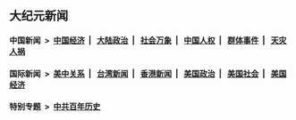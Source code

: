 ## 大纪元新闻

#### 中国新闻 &nbsp;>&nbsp; [中国经济](indexes/ncid283/README.md?02241645) &nbsp;| &nbsp; [大陆政治](indexes/ncid277/README.md?02241645) &nbsp;| &nbsp; [社会万象](indexes/ncid282/README.md?02241645) &nbsp;| &nbsp; [中国人权](indexes/ncid278/README.md?02241645) &nbsp;| &nbsp; [群体事件](indexes/ncid279/README.md?02241645) &nbsp;| &nbsp; [天灾人祸](indexes/ncid280/README.md?02241645)

#### 国际新闻 &nbsp;>&nbsp; [美中关系](indexes/nf1412576/README.md?02241645) &nbsp;| &nbsp; [台湾新闻](indexes/ncid1349361/README.md?02241645) &nbsp;| &nbsp; [香港新闻](indexes/ncid1349362/README.md?02241645) &nbsp;| &nbsp; [美国政治](indexes/ncid1078159/README.md?02241645) &nbsp;| &nbsp; [美国社会](indexes/ncid1078160/README.md?02241645) &nbsp;| &nbsp; [美国经济](indexes/ncid1078158/README.md?02241645)

#### 特别专题 &nbsp;>&nbsp; [中共百年历史](https://github.com/epoch-news/epoch-special/blob/master/README.md?02241645)  
